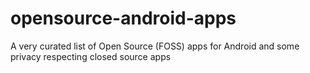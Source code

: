 # opensource-android-apps
A very curated list of Open Source (FOSS) apps for Android and some privacy respecting closed source apps
